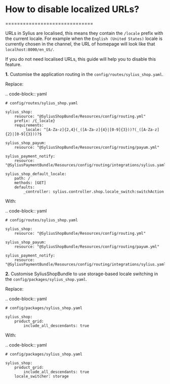 # How to disable localized URLs?
==============================

URLs in Sylius are localised, this means they contain the ``/locale`` prefix with the current locale.
For example when the ``English (United States)`` locale is currently chosen in the channel, the URL of homepage will
look like that ``localhost:8000/en_US/``.

If you do not need localised URLs, this guide will help you to disable this feature.

**1.** Customise the application routing in the ``config/routes/sylius_shop.yaml``.

Replace:

.. code-block:: yaml

    # config/routes/sylius_shop.yaml

    sylius_shop:
        resource: "@SyliusShopBundle/Resources/config/routing.yml"
        prefix: /{_locale}
        requirements:
            _locale: ^[A-Za-z]{2,4}(_([A-Za-z]{4}|[0-9]{3}))?(_([A-Za-z]{2}|[0-9]{3}))?$

    sylius_shop_payum:
        resource: "@SyliusShopBundle/Resources/config/routing/payum.yml"

    sylius_payment_notify:
        resource: "@SyliusPaymentBundle/Resources/config/routing/integrations/sylius.yaml"

    sylius_shop_default_locale:
        path: /
        methods: [GET]
        defaults:
            _controller: sylius.controller.shop.locale_switch:switchAction

With:

.. code-block:: yaml

    # config/routes/sylius_shop.yaml

    sylius_shop:
        resource: "@SyliusShopBundle/Resources/config/routing.yml"

    sylius_shop_payum:
        resource: "@SyliusShopBundle/Resources/config/routing/payum.yml"

    sylius_payment_notify:
        resource: "@SyliusPaymentBundle/Resources/config/routing/integrations/sylius.yaml"

**2.** Customise SyliusShopBundle to use storage-based locale switching in the ``config/packages/sylius_shop.yaml``.

Replace:

.. code-block:: yaml

    # config/packages/sylius_shop.yaml

    sylius_shop:
        product_grid:
            include_all_descendants: true

With:

.. code-block:: yaml

    # config/packages/sylius_shop.yaml

    sylius_shop:
        product_grid:
            include_all_descendants: true
        locale_switcher: storage
